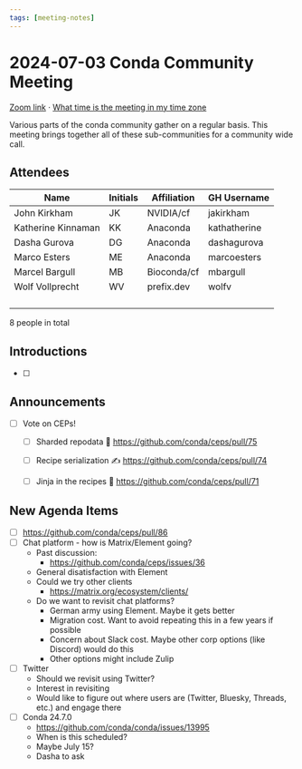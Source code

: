 ```yaml
---
tags: [meeting-notes]
---
```

# 2024-07-03 Conda Community Meeting 

[Zoom link](https://zoom.us/j/9138593505?pwd=SWh3dE1IK05LV01Qa0FJZ1ZpMzJLZz09) · [What time is the meeting in my time zone](https://dateful.com/convert/utc?t=5pm)

Various parts of the conda community gather on a regular basis. This meeting brings together all of these sub-communities for a community wide call.

## Attendees

| Name                   | Initials | Affiliation  | GH Username      |
| ---------------------- | -------- | ------------ | ---------------- |
| John Kirkham           | JK       | NVIDIA/cf    | jakirkham        |
| Katherine Kinnaman     | KK       | Anaconda     | kathatherine     |
| Dasha Gurova           |  DG      |  Anaconda    | dashagurova      |
| Marco Esters           | ME       | Anaconda     | marcoesters      |
| Marcel Bargull         | MB       | Bioconda/cf  | mbargull         |
| Wolf Vollprecht        | WV       | prefix.dev   | wolfv            |
|                        |          |              |                  |
|                        |          |              |                  |
|                        |          |              |                  |
|                        |          |              |                  |

8 people in total

## Introductions

- [ ]

## Announcements

- [ ] Vote on CEPs!
    - [ ] Sharded repodata 🚴 https://github.com/conda/ceps/pull/75
    - [ ] Recipe serialization ✍️ https://github.com/conda/ceps/pull/74
    - [ ] Jinja in the recipes 🥋 https://github.com/conda/ceps/pull/71


## New Agenda Items

- [ ] https://github.com/conda/ceps/pull/86
- [ ] Chat platform - how is Matrix/Element going?
    - Past discussion:
      - https://github.com/conda/ceps/issues/36
    - General disatisfaction with Element
    - Could we try other clients
      - https://matrix.org/ecosystem/clients/
    - Do we want to revisit chat platforms?
      - German army using Element. Maybe it gets better
      - Migration cost. Want to avoid repeating this in a few years if possible
      - Concern about Slack cost. Maybe other corp options (like Discord) would do this
      - Other options might include Zulip
- [ ] Twitter
    - Should we revisit using Twitter?
    - Interest in revisiting
    - Would like to figure out where users are (Twitter, Bluesky, Threads, etc.) and engage there
- [ ] Conda 24.7.0
    - https://github.com/conda/conda/issues/13995
    - When is this scheduled?
    - Maybe July 15?
    - Dasha to ask

